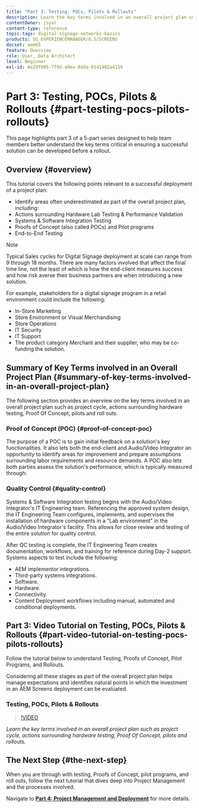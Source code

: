 ```yaml
---
title: "Part 3: Testing, POCs, Pilots & Rollouts"
description: Learn the key terms involved in an overall project plan such as project cycle, actions surrounding hardware testing, Proof Of Concept, pilots, and rollouts.
contentOwner: jsyal
content-type: reference
topic-tags: digital-signage-networks-basics
products: SG_EXPERIENCEMANAGER/6.5/SCREENS
docset: aem65
feature: Overview
role: User, Data Architect
level: Beginner
exl-id: 0e29f095-7f9d-49ea-8dda-9141402a4159
---
```

# Part 3: Testing, POCs, Pilots & Rollouts {#part-testing-pocs-pilots-rollouts}

This page highlights part 3 of a 5-part series designed to help team members better understand the key terms critical in ensuring a successful solution can be developed before a rollout.

## Overview {#overview}

This tutorial covers the following points relevant to a successful deployment of a project plan:

* Identify areas often underestimated as part of the overall project plan, including:
* Actions surrounding Hardware Lab Testing & Performance Validation
* Systems & Software Integration Testing
* Proofs of Concept (also called POCs) and Pilot programs
* End-to-End Testing

>[!NOTE]
>
>Typical Sales cycles for Digital Signage deployment at scale can range from 9 through 18 months. There are many factors involved that affect the final time line, not the least of which is how the end-client measures success and how risk averse their business partners are when introducing a new solution.

For example, stakeholders for a digital signage program in a retail environment could include the following:

* In-Store Marketing
* Store Environment or Visual Merchandising
* Store Operations
* IT Security
* IT Support
* The product category Merchant and their supplier, who may be co-funding the solution.

## Summary of Key Terms involved in an Overall Project Plan {#summary-of-key-terms-involved-in-an-overall-project-plan}

The following section provides an overview on the key terms involved in an overall project plan such as project cycle, actions surrounding hardware testing, Proof Of Concept, pilots and roll outs.

### Proof of Concept (POC) {#proof-of-concept-poc}

The purpose of a POC is to gain initial feedback on a solution's key functionalities. It also lets both the end-client and Audio/Video Integrator an opportunity to identify areas for improvement and prepare assumptions surrounding labor requirements and resource demands. A POC also lets both parties assess the solution's performance, which is typically measured through:

### Quality Control {#quality-control}

Systems & Software Integration testing begins with the Audio/Video Integrator's IT Engineering team. Referencing the approved system design, the IT Engineering Team configures, implements, and supervises the installation of hardware components in a "Lab environment" in the Audio/Video Integrator's facility. This allows for close review and testing of the entire solution for quality control.

After QC testing is complete, the IT Engineering Team creates documentation, workflows, and training for reference during Day-2 support. Systems aspects to test include the following:

* AEM implementor integrations.
* Third-party systems integrations.
* Software.
* Hardware.
* Connectivity.
* Content Deployment workflows including manual, automated and conditional deployments.

## Part 3: Video Tutorial on Testing, POCs, Pilots & Rollouts {#part-video-tutorial-on-testing-pocs-pilots-rollouts}

Follow the tutorial below to understand Testing, Proofs of Concept, Pilot Programs, and Rollouts.

Considering all these stages as part of the overall project plan helps manage expectations and identifies natural points in which the investment in an AEM Screens deployment can be evaluated.

### Testing, POCs, Pilots & Rollouts

>[!VIDEO](https://video.tv.adobe.com/v/28405)

*Learn the key terms involved in an overall project plan such as project cycle, actions surrounding hardware testing, Proof Of Concept, pilots and rollouts.*

## The Next Step {#the-next-step}

When you are through with testing, Proofs of Concept, pilot programs, and roll outs, follow the next tutorial that dives deep into Project Management and the processes involved.

Navigate to **[Part 4: Project Management and Deployment](project-management-and-deployment.md)** for more details.
